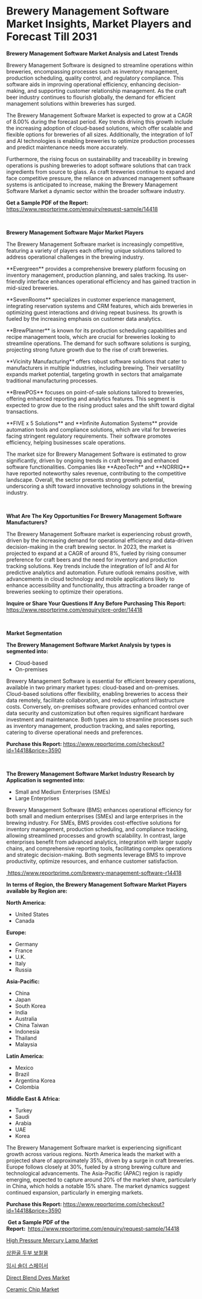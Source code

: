 <p><h1>Brewery Management Software Market Insights, Market Players and Forecast Till 2031</h1></p><p><strong>Brewery Management Software Market Analysis and Latest Trends</strong></p>
<p><p>Brewery Management Software is designed to streamline operations within breweries, encompassing processes such as inventory management, production scheduling, quality control, and regulatory compliance. This software aids in improving operational efficiency, enhancing decision-making, and supporting customer relationship management. As the craft beer industry continues to flourish globally, the demand for efficient management solutions within breweries has surged.</p><p>The Brewery Management Software Market is expected to grow at a CAGR of 8.00% during the forecast period. Key trends driving this growth include the increasing adoption of cloud-based solutions, which offer scalable and flexible options for breweries of all sizes. Additionally, the integration of IoT and AI technologies is enabling breweries to optimize production processes and predict maintenance needs more accurately.</p><p>Furthermore, the rising focus on sustainability and traceability in brewing operations is pushing breweries to adopt software solutions that can track ingredients from source to glass. As craft breweries continue to expand and face competitive pressure, the reliance on advanced management software systems is anticipated to increase, making the Brewery Management Software Market a dynamic sector within the broader software industry.</p></p>
<p><strong>Get a Sample PDF of the Report:&nbsp;</strong> <a href="https://www.reportprime.com/enquiry/request-sample/14418">https://www.reportprime.com/enquiry/request-sample/14418</a></p>
<p>&nbsp;</p>
<p><strong>Brewery Management Software Major Market Players</strong></p>
<p><p>The Brewery Management Software market is increasingly competitive, featuring a variety of players each offering unique solutions tailored to address operational challenges in the brewing industry.</p><p>**Evergreen** provides a comprehensive brewery platform focusing on inventory management, production planning, and sales tracking. Its user-friendly interface enhances operational efficiency and has gained traction in mid-sized breweries.</p><p>**SevenRooms** specializes in customer experience management, integrating reservation systems and CRM features, which aids breweries in optimizing guest interactions and driving repeat business. Its growth is fueled by the increasing emphasis on customer data analytics.</p><p>**BrewPlanner** is known for its production scheduling capabilities and recipe management tools, which are crucial for breweries looking to streamline operations. The demand for such software solutions is surging, projecting strong future growth due to the rise of craft breweries.</p><p>**Vicinity Manufacturing** offers robust software solutions that cater to manufacturers in multiple industries, including brewing. Their versatility expands market potential, targeting growth in sectors that amalgamate traditional manufacturing processes.</p><p>**BrewPOS** focuses on point-of-sale solutions tailored to breweries, offering enhanced reporting and analytics features. This segment is expected to grow due to the rising product sales and the shift toward digital transactions.</p><p>**FIVE x 5 Solutions** and **Infinite Automation Systems** provide automation tools and compliance solutions, which are vital for breweries facing stringent regulatory requirements. Their software promotes efficiency, helping businesses scale operations.</p><p>The market size for Brewery Management Software is estimated to grow significantly, driven by ongoing trends in craft brewing and enhanced software functionalities. Companies like **AzeoTech** and **NORRIQ** have reported noteworthy sales revenue, contributing to the competitive landscape. Overall, the sector presents strong growth potential, underscoring a shift toward innovative technology solutions in the brewing industry.</p></p>
<p>&nbsp;</p>
<p><strong>What Are The Key Opportunities For Brewery Management Software Manufacturers?</strong></p>
<p><p>The Brewery Management Software market is experiencing robust growth, driven by the increasing demand for operational efficiency and data-driven decision-making in the craft brewing sector. In 2023, the market is projected to expand at a CAGR of around 8%, fueled by rising consumer preference for craft beers and the need for inventory and production tracking solutions. Key trends include the integration of IoT and AI for predictive analytics and automation. Future outlook remains positive, with advancements in cloud technology and mobile applications likely to enhance accessibility and functionality, thus attracting a broader range of breweries seeking to optimize their operations.</p></p>
<p><strong>Inquire or Share Your Questions If Any Before Purchasing This Report:</strong> <a href="https://www.reportprime.com/enquiry/pre-order/14418">https://www.reportprime.com/enquiry/pre-order/14418</a></p>
<p>&nbsp;</p>
<p><strong>Market Segmentation</strong></p>
<p><strong>The Brewery Management Software Market Analysis by types is segmented into:</strong></p>
<p><ul><li>Cloud-based</li><li>On-premises</li></ul></p>
<p><p>Brewery Management Software is essential for efficient brewery operations, available in two primary market types: cloud-based and on-premises. Cloud-based solutions offer flexibility, enabling breweries to access their data remotely, facilitate collaboration, and reduce upfront infrastructure costs. Conversely, on-premises software provides enhanced control over data security and customization but often requires significant hardware investment and maintenance. Both types aim to streamline processes such as inventory management, production tracking, and sales reporting, catering to diverse operational needs and preferences.</p></p>
<p><strong>Purchase this Report:&nbsp;</strong><a href="https://www.reportprime.com/checkout?id=14418&price=3590">https://www.reportprime.com/checkout?id=14418&price=3590</a></p>
<p>&nbsp;</p>
<p><strong>The Brewery Management Software Market Industry Research by Application is segmented into:</strong></p>
<p><ul><li>Small and Medium Enterprises (SMEs)</li><li>Large Enterprises</li></ul></p>
<p><p>Brewery Management Software (BMS) enhances operational efficiency for both small and medium enterprises (SMEs) and large enterprises in the brewing industry. For SMEs, BMS provides cost-effective solutions for inventory management, production scheduling, and compliance tracking, allowing streamlined processes and growth scalability. In contrast, large enterprises benefit from advanced analytics, integration with larger supply chains, and comprehensive reporting tools, facilitating complex operations and strategic decision-making. Both segments leverage BMS to improve productivity, optimize resources, and enhance customer satisfaction.</p></p>
<p><a href="https://www.reportprime.com/brewery-management-software-r14418">&nbsp;https://www.reportprime.com/brewery-management-software-r14418</a></p>
<p><strong>In terms of Region, the Brewery Management Software Market Players available by Region are:</strong></p>
<p>
    <p> <strong> North America: </strong>
        <ul>
            <li>United States</li>
            <li>Canada</li>
        </ul>
        </p> 
    <p> <strong> Europe: </strong>
        <ul>
            <li>Germany</li>
            <li>France</li>
            <li>U.K.</li>
            <li>Italy</li>
            <li>Russia</li>
        </ul>
        </p> 
    <p> <strong> Asia-Pacific: </strong>
        <ul>
            <li>China</li>
            <li>Japan</li>
            <li>South Korea</li>
            <li>India</li>
            <li>Australia</li>
            <li>China Taiwan</li>
            <li>Indonesia</li>
            <li>Thailand</li>
            <li>Malaysia</li>
        </ul>
        </p> 
    <p> <strong> Latin America: </strong>
        <ul>
            <li>Mexico</li>
            <li>Brazil</li>
            <li>Argentina Korea</li>
            <li>Colombia</li>
        </ul>
        </p> 
    <p> <strong> Middle East & Africa: </strong>
        <ul>
            <li>Turkey</li>
            <li>Saudi</li>
            <li>Arabia</li>
            <li>UAE</li>
            <li>Korea</li>
        </ul>
    </p>
    </p>
<p><p>The Brewery Management Software market is experiencing significant growth across various regions. North America leads the market with a projected share of approximately 35%, driven by a surge in craft breweries. Europe follows closely at 30%, fueled by a strong brewing culture and technological advancements. The Asia-Pacific (APAC) region is rapidly emerging, expected to capture around 20% of the market share, particularly in China, which holds a notable 15% share. The market dynamics suggest continued expansion, particularly in emerging markets.</p></p>
<p><strong>Purchase this Report: </strong><a href="https://www.reportprime.com/checkout?id=14418&price=3590">https://www.reportprime.com/checkout?id=14418&price=3590</a></p>
<p>&nbsp;<strong>Get a Sample PDF of the Report:&nbsp;&nbsp;</strong><a href="https://www.reportprime.com/enquiry/request-sample/14418">https://www.reportprime.com/enquiry/request-sample/14418</a></p>
<p><strong></strong></p>
<p><p><a href="https://www.linkedin.com/pulse/mapping-high-pressure-mercury-lamp-market-trends-challenges-3aatc?trackingId=bt4v%2F4RpRq2Rf3eHZwYTWA%3D%3D">High Pressure Mercury Lamp Market</a></p><p><a href="https://medium.com/@percymckty3ytenzie89676/humeral-head-prostheses-market-%EC%9D%98-%EA%B8%80%EB%A1%9C%EB%B2%8C-%EC%8B%9C%EC%9E%A5-%EA%B0%9C%EC%9A%94%EB%8A%94-%EC%A0%84-%EC%84%B8%EA%B3%84-%EB%B0%8F-%EC%A3%BC%EC%9A%94-%EC%8B%9C%EC%9E%A5%EC%9D%98-%EC%82%B0%EC%97%85%EC%97%90-%EC%98%81%ED%96%A5%EC%9D%84-%EB%AF%B8%EC%B9%98%EB%8A%94-%EC%A3%BC%EC%9A%94-%ED%8A%B8%EB%A0%8C%EB%93%9C%EC%97%90-%EB%8C%80%ED%95%9C-%EB%8F%85%ED%8A%B9%ED%95%9C-%EA%B4%80%EC%A0%90%EC%9D%84-%EC%A0%9C%EA%B3%B5%ED%95%A9%EB%8B%88%EB%8B%A4-6b4b3633d0f3">상완골 두부 보철물</a></p><p><a href="https://medium.com/@percymckty3ytenzie89676/%EC%84%B8%EA%B3%84-temporary-shoulder-spacers-market-%EC%9D%80-2024%EC%97%90%EC%84%9C-2031%EB%A1%9C-%EC%97%B0%ED%8F%89%EA%B7%A0-%EC%A6%9D%EA%B0%80%EC%9C%A8%EC%9D%84-%EB%B3%B4%EC%9D%BC-%EA%B2%83%EC%9C%BC%EB%A1%9C-%EC%98%88%EC%83%81%EB%90%A9%EB%8B%88%EB%8B%A4-88fa715d5f39">임시 숄더 스페이서</a></p><p><a href="https://medium.com/@faith.reidt5556/direct-blend-dyes-market-size-growth-and-industry-analysis-by-market-segmentation-and-regional-f935d2376aca">Direct Blend Dyes Market</a></p><p><a href="https://issuu.com/reportprime-2/docs/ceramic-chip-market-size-2030.pptx_9ff283ec74f676">Ceramic Chip Market</a></p></p>